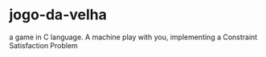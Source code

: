 # jogo-da-velha
a game in C language. A machine play with you, implementing a Constraint Satisfaction Problem
